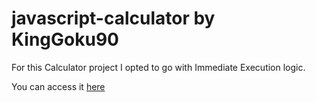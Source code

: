# javascript-calculator by KingGoku90
For this Calculator project I opted to go with Immediate Execution logic.

You can access it [here](#)
